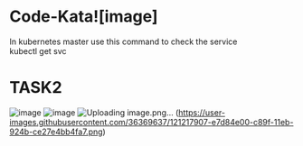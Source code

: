 # Code-Kata![image]
In kubernetes master use this command to check the service <br>
kubectl get svc
<br>
# TASK2

![image](https://user-images.githubusercontent.com/36369637/121217616-a6e03980-c89f-11eb-9e3b-35aa02750aa7.png)
![image](https://user-images.githubusercontent.com/36369637/121217726-beb7bd80-c89f-11eb-930d-a0effafc6104.png)
![Uploading image.png…]()
(https://user-images.githubusercontent.com/36369637/121217907-e7d84e00-c89f-11eb-924b-ce27e4bb4fa7.png)
